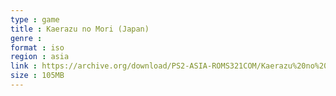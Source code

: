 ```yaml
---
type : game
title : Kaerazu no Mori (Japan)
genre : 
format : iso
region : asia
link : https://archive.org/download/PS2-ASIA-ROMS321COM/Kaerazu%20no%20Mori%20%28Japan%29.7z
size : 105MB
---
```


